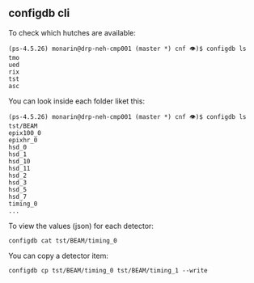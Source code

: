 ## configdb cli
To check which hutches are available:
```
(ps-4.5.26) monarin@drp-neh-cmp001 (master *) cnf 👁)$ configdb ls
tmo
ued
rix
tst
asc
```
You can look inside each folder liket this:
```
(ps-4.5.26) monarin@drp-neh-cmp001 (master *) cnf 👁)$ configdb ls tst/BEAM
epix100_0
epixhr_0
hsd_0
hsd_1
hsd_10
hsd_11
hsd_2
hsd_3
hsd_5
hsd_7
timing_0
...
```
To view the values (json) for each detector:
```
configdb cat tst/BEAM/timing_0
```
You can copy a detector item:
```
configdb cp tst/BEAM/timing_0 tst/BEAM/timing_1 --write
```
